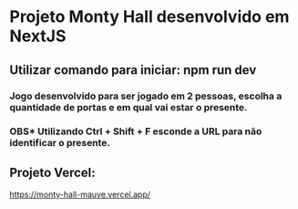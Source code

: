 # Projeto Monty Hall desenvolvido em NextJS

## Utilizar comando para iniciar: npm run dev

### Jogo desenvolvido para ser jogado em 2 pessoas, escolha a quantidade de portas e em qual vai estar o presente. 
### OBS* Utilizando Ctrl + Shift + F esconde a URL para não identificar o presente.

## Projeto Vercel:
https://monty-hall-mauve.vercel.app/
